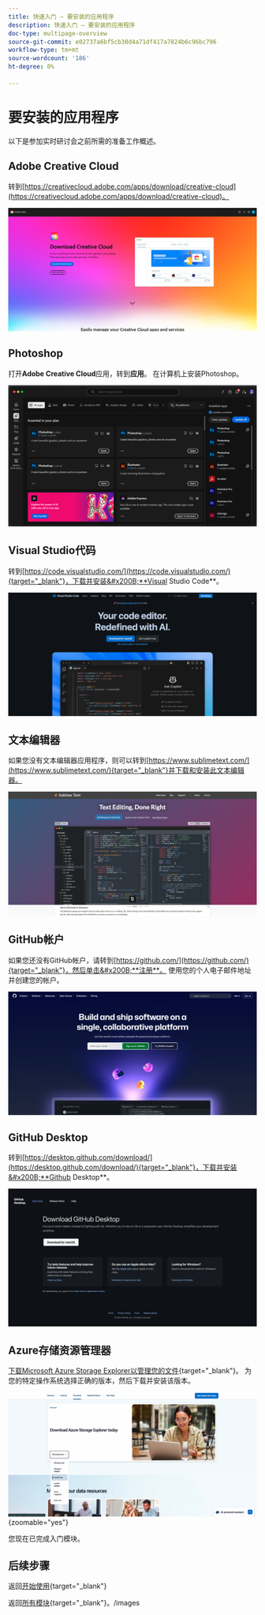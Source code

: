 ```yaml
---
title: 快速入门 — 要安装的应用程序
description: 快速入门 — 要安装的应用程序
doc-type: multipage-overview
source-git-commit: e02737a6bf5cb30d4a71df417a7824b6c96bc796
workflow-type: tm+mt
source-wordcount: '186'
ht-degree: 0%

---
```


# 要安装的应用程序

以下是参加实时研讨会之前所需的准备工作概述。

## Adobe Creative Cloud

转到[https://creativecloud.adobe.com/apps/download/creative-cloud](https://creativecloud.adobe.com/apps/download/creative-cloud)。

![Adobe I/O新集成](./images/cc.png)

## Photoshop

打开&#x200B;**Adobe Creative Cloud**&#x200B;应用，转到&#x200B;**应用**。 在计算机上安装Photoshop。

![Adobe I/O新集成](./images/psd.png)

## Visual Studio代码

转到[https://code.visualstudio.com/](https://code.visualstudio.com/){target="_blank"}，下载并安装&#x200B;**Visual Studio Code**。

![块](./images/vsc1.png)

## 文本编辑器

如果您没有文本编辑器应用程序，则可以转到[https://www.sublimetext.com/](https://www.sublimetext.com/){target="_blank"}并下载和安装此文本编辑器。

![块](./images/text1.png)

## GitHub帐户

如果您还没有GitHub帐户，请转到[https://github.com/](https://github.com/){target="_blank"}，然后单击&#x200B;**注册**。 使用您的个人电子邮件地址并创建您的帐户。

![块](./images/git.png)

## GitHub Desktop

转到[https://desktop.github.com/download/](https://desktop.github.com/download/){target="_blank"}，下载并安装&#x200B;**Github Desktop**。

![块](./images/block1.png)

## Azure存储资源管理器

[下载Microsoft Azure Storage Explorer以管理您的文件](https://azure.microsoft.com/en-us/products/storage/storage-explorer#Download-4){target="_blank"}。 为您的特定操作系统选择正确的版本，然后下载并安装该版本。

![Azure存储](./images/az10.png){zoomable="yes"}

您现在已完成入门模块。

## 后续步骤

返回[开始使用](./getting-started.md){target="_blank"}

返回[所有模块](./../../../overview.md){target="_blank"}。/images